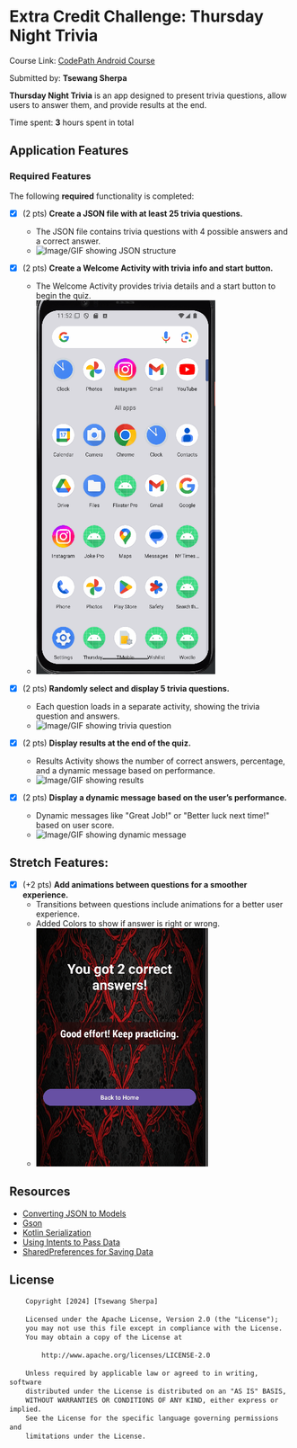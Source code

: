 # Extra Credit Challenge: Thursday Night Trivia

Course Link: [CodePath Android Course](https://courses.codepath.org/courses/and102/unit/4#!labs)

Submitted by: **Tsewang Sherpa** <!-- Replace 'Your Name Here' with your actual name -->

**Thursday Night Trivia** is an app designed to present trivia questions, allow users to answer them, and provide results at the end.

Time spent: **3** hours spent in total <!-- Replace 'X' with the number of hours you spent on this project -->

## Application Features

### Required Features

The following **required** functionality is completed:

- [X] (2 pts) **Create a JSON file with at least 25 trivia questions.**
    - The JSON file contains trivia questions with 4 possible answers and a correct answer.
    - ![Image/GIF showing JSON structure](./Answers.gif) <!-- Replace this link with your actual image/GIF link -->

- [X] (2 pts) **Create a Welcome Activity with trivia info and start button.**
    - The Welcome Activity provides trivia details and a start button to begin the quiz.
    - ![Image/GIF showing Welcome Activity](./HomePage.gif) <!-- Replace this link with your actual image/GIF link -->

- [X] (2 pts) **Randomly select and display 5 trivia questions.**
    - Each question loads in a separate activity, showing the trivia question and answers.
    - ![Image/GIF showing trivia question](./RandomOnes.gif) <!-- Replace this link with your actual image/GIF link -->

- [X] (2 pts) **Display results at the end of the quiz.**
    - Results Activity shows the number of correct answers, percentage, and a dynamic message based on performance.
    - ![Image/GIF showing results](./DynamicResults.gif) <!-- Replace this link with your actual image/GIF link -->

- [X] (2 pts) **Display a dynamic message based on the user’s performance.**
    - Dynamic messages like "Great Job!" or "Better luck next time!" based on user score.
    - ![Image/GIF showing dynamic message](./DynamicResults.gif) <!-- Replace this link with your actual image/GIF link -->


## Stretch Features:

- [X] (+2 pts) **Add animations between questions for a smoother experience.**
  - Transitions between questions include animations for a better user experience. 
  - Added Colors to show if answer is right or wrong.
  - ![Image/GIF showing animations](./AnimationGreen.gif)

## Resources

- [Converting JSON to Models](https://guides.codepath.org/android/converting-json-to-models)
- [Gson](https://guides.codepath.org/android/Leveraging-the-Gson-Library#parsing-the-response)
- [Kotlin Serialization](https://github.com/Kotlin/kotlinx.serialization/blob/master/docs/serialization-guide.md)
- [Using Intents to Pass Data](https://guides.codepath.org/android/Using-Intents-to-Create-Flows)
- [SharedPreferences for Saving Data](https://developer.android.com/training/data-storage/shared-preferences)

## License

```plaintext
    Copyright [2024] [Tsewang Sherpa]

    Licensed under the Apache License, Version 2.0 (the "License");
    you may not use this file except in compliance with the License.
    You may obtain a copy of the License at

        http://www.apache.org/licenses/LICENSE-2.0

    Unless required by applicable law or agreed to in writing, software
    distributed under the License is distributed on an "AS IS" BASIS,
    WITHOUT WARRANTIES OR CONDITIONS OF ANY KIND, either express or implied.
    See the License for the specific language governing permissions and
    limitations under the License.
